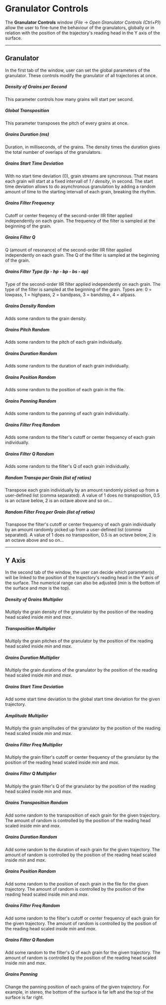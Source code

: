 Granulator Controls
===================

The __Granulator Controls__ window (_File_ -> _Open Granulator Controls (Ctrl+P)_)
allow the user to fine-tune the behaviour of the granulators, globally or in 
relation with the position of the trajectory's reading head in the Y axis of 
the surface.
 
______________________________________________________________________________

Granulator
----------

In the first tab of the window, user can set the global parameters of the 
granulator. These controls modify the granulator of all trajectories at once.

##### Density of Grains per Second #####

This parameter controls how many grains will start per second.
 
##### Global Transposition #####

This parameter transposes the pitch of every grains at once.

##### Grains Duration (ms) #####

Duration, in milliseconds, of the grains. The density times the duration gives
the total number of overlaps of the granulators.

##### Grains Start Time Deviation #####

With no start time deviation (0), grain streams are syncronous. That means each
grain will start at a fixed intervall of _1 / density_, in second. The start
time deviation allows to do asynchronous granulation by adding a random amount
of time to the starting intervall of each grain, breaking the rhythm.

##### Grains Filter Frequency #####

Cutoff or center freqency of the second-order IIR filter applied independently on
each grain. The frequency of the filter is sampled at the beginning of the grain.

##### Grains Filter Q #####

Q (amount of resonance) of the second-order IIR filter applied independently on
each grain. The Q of the filter is sampled at the beginning of the grain.

##### Grains Filter Type (lp - hp - bp - bs - ap) #####

Type of the second-order IIR filter applied independently on
each grain. The type of the filter is sampled at the beginning of the grain.
Types are: 0 = lowpass, 1 = highpass, 2 = bandpass, 3 = bandstop, 4 = allpass.

##### Grains Density Random #####

Adds some random to the grain density.

##### Grains Pitch Random #####

Adds some random to the pitch of each grain individually.

##### Grains Duration Random #####

Adds some random to the duration of each grain individually.

##### Grains Position Random #####

Adds some random to the position of each grain in the file.

##### Grains Panning Random #####

Adds some random to the panning of each grain individually.

##### Grains Filter Freq Random #####

Adds some random to the filter's cutoff or center frequency of each grain
individually.

##### Grains Filter Q Random #####

Adds some random to the filter's Q of each grain individually.

##### Random Transpo per Grain (list of ratios) #####

Transpose each grain individually by an amount randomly picked up from a
user-defined list (comma separated). A value of 1 does no transposition, 
0.5 is an octave below, 2 is an octave above and so on...

##### Random Filter Freq per Grain (list of ratios) #####

Transpose the filter's cutoff or center frequency of each grain individually
by an amount randomly picked up from a user-defined list (comma separated).
A value of 1 does no transposition, 0.5 is an octave below, 2 is an octave 
above and so on...

______________________________________________________________________________

Y Axis
------

In the second tab of the window, the user can decide which parameter(s) will
be linked to the position of the trajectory's reading head in the Y axis of 
the surface. The numerical range can also be adjusted (_min_ is the bottom
of the surface and _max_ is the top).
 
##### Density of Grains Multiplier #####

Multiply the grain density of the granulator by the position of the reading
head scaled inside _min_ and _max_.

##### Transposition Multiplier #####

Multiply the grain pitches of the granulator by the position of the reading
head scaled inside _min_ and _max_.

##### Grains Duration Multiplier #####

Multiply the grain durations of the granulator by the position of the reading
head scaled inside _min_ and _max_.

##### Grains Start Time Deviation #####

Add some start time deviation to the global start time deviation for the given
trajectory. 

##### Amplitude Multiplier #####

Multiply the grain amplitudes of the granulator by the position of the reading
head scaled inside _min_ and _max_.

##### Grains Filter Freq Multiplier #####

Multiply the grain filter's cutoff or center frequency of the granulator by the
position of the reading head scaled inside _min_ and _max_.

##### Grains Filter Q Multiplier #####

Multiply the grain filter's Q of the granulator by the position of the reading
head scaled inside _min_ and _max_.

##### Grains Transposition Random #####

Add some random to the transposition of each grain for the given trajectory.
The amount of random is controlled by the position of the reading head scaled
inside _min_ and _max_. 

##### Grains Duration Random #####

Add some random to the duration of each grain for the given trajectory.
The amount of random is controlled by the position of the reading head scaled
inside _min_ and _max_. 

##### Grains Position Random #####

Add some random to the position of each grain in the file for the given trajectory.
The amount of random is controlled by the position of the reading head scaled
inside _min_ and _max_. 

##### Grains Filter Freq Random #####

Add some random to the filter's cutoff or center frequency of each grain for the
given trajectory. The amount of random is controlled by the position of the reading
head scaled inside _min_ and _max_. 

##### Grains Filter Q Random #####

Add some random to the filter's Q of each grain for the given trajectory. The amount
of random is controlled by the position of the reading head scaled inside _min_ and _max_. 

##### Grains Panning #####

Change the panning position of each grains of the given trajectory. For example, 
in stereo, the bottom of the surface is far left and the top of the surface is 
far right.
